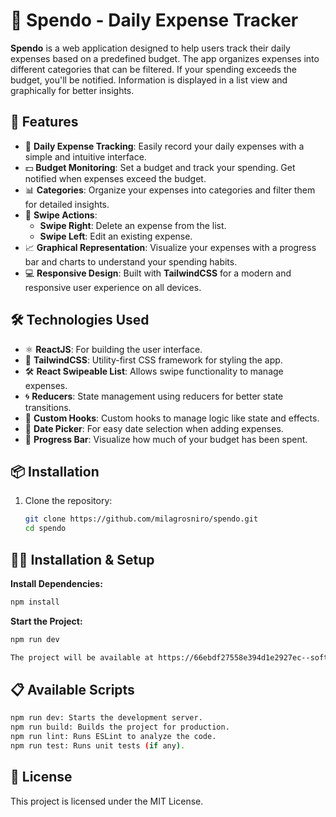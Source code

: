 # 🤑 Spendo - Daily Expense Tracker

**Spendo** is a web application designed to help users track their daily expenses based on a predefined budget. The app organizes expenses into different categories that can be filtered. If your spending exceeds the budget, you'll be notified. Information is displayed in a list view and graphically for better insights.

## 🚀 Features

- 📝 **Daily Expense Tracking**: Easily record your daily expenses with a simple and intuitive interface.
- 💵 **Budget Monitoring**: Set a budget and track your spending. Get notified when expenses exceed the budget.
- 📊 **Categories**: Organize your expenses into categories and filter them for detailed insights.
- 🎯 **Swipe Actions**: 
  - **Swipe Right**: Delete an expense from the list.
  - **Swipe Left**: Edit an existing expense.
- 📈 **Graphical Representation**: Visualize your expenses with a progress bar and charts to understand your spending habits.
- 💻 **Responsive Design**: Built with **TailwindCSS** for a modern and responsive user experience on all devices.

## 🛠️ Technologies Used

- ⚛️ **ReactJS**: For building the user interface.
- 🎨 **TailwindCSS**: Utility-first CSS framework for styling the app.
- 🛠️ **React Swipeable List**: Allows swipe functionality to manage expenses.
- 🌀 **Reducers**: State management using reducers for better state transitions.
- 🔧 **Custom Hooks**: Custom hooks to manage logic like state and effects.
- 📅 **Date Picker**: For easy date selection when adding expenses.
- 🔄 **Progress Bar**: Visualize how much of your budget has been spent.

## 📦 Installation

1. Clone the repository:
   ```bash
   git clone https://github.com/milagrosniro/spendo.git
   cd spendo

## 🧑‍💻 Installation & Setup

**Install Dependencies:**

```bash
npm install
```

**Start the Project:**

```bash
npm run dev

The project will be available at https://66ebdf27558e394d1e2927ec--soft-quokka-3a125e.netlify.app/
```

## 📋 Available Scripts
```bash
npm run dev: Starts the development server.
npm run build: Builds the project for production.
npm run lint: Runs ESLint to analyze the code.
npm run test: Runs unit tests (if any).
 ```

## 📝 License
This project is licensed under the MIT License.
